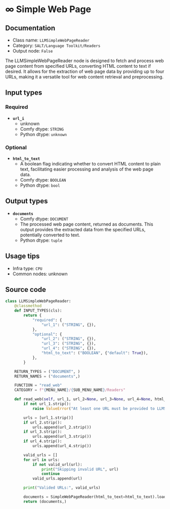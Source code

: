 # ∞ Simple Web Page
## Documentation
- Class name: `LLMSimpleWebPageReader`
- Category: `SALT/Language Toolkit/Readers`
- Output node: `False`

The LLMSimpleWebPageReader node is designed to fetch and process web page content from specified URLs, converting HTML content to text if desired. It allows for the extraction of web page data by providing up to four URLs, making it a versatile tool for web content retrieval and preprocessing.
## Input types
### Required
- **`url_i`**
    - unknown
    - Comfy dtype: `STRING`
    - Python dtype: `unknown`
### Optional
- **`html_to_text`**
    - A boolean flag indicating whether to convert HTML content to plain text, facilitating easier processing and analysis of the web page data.
    - Comfy dtype: `BOOLEAN`
    - Python dtype: `bool`
## Output types
- **`documents`**
    - Comfy dtype: `DOCUMENT`
    - The processed web page content, returned as documents. This output provides the extracted data from the specified URLs, potentially converted to text.
    - Python dtype: `tuple`
## Usage tips
- Infra type: `CPU`
- Common nodes: unknown


## Source code
```python
class LLMSimpleWebPageReader:
    @classmethod
    def INPUT_TYPES(cls):
        return {
            "required": {
                "url_1": ("STRING", {}),
            },
            "optional": {
                "url_2": ("STRING", {}),
                "url_3": ("STRING", {}),
                "url_4": ("STRING", {}),
                "html_to_text": ("BOOLEAN", {"default": True}),
            },
        }

    RETURN_TYPES = ("DOCUMENT", )
    RETURN_NAMES = ("documents",)

    FUNCTION = "read_web"
    CATEGORY = f"{MENU_NAME}/{SUB_MENU_NAME}/Readers"

    def read_web(self, url_1, url_2=None, url_3=None, url_4=None, html_to_text=True):
        if not url_1.strip():
            raise ValueError("At least one URL must be provided to LLMSimpleWebPageReader")

        urls = [url_1.strip()]
        if url_2.strip():
            urls.append(url_2.strip())
        if url_3.strip():
            urls.append(url_3.strip())
        if url_4.strip():
            urls.append(url_4.strip())

        valid_urls = []
        for url in urls:
            if not valid_url(url):
                print("Skipping invalid URL", url)
                continue
            valid_urls.append(url)

        print("Valided URLs:", valid_urls)

        documents = SimpleWebPageReader(html_to_text=html_to_text).load_data(valid_urls)
        return (documents,)

```
